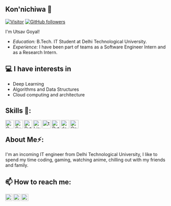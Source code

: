 
<h2>Kon'nichiwa 👋</h2>

[![Visitor](https://visitor-badge.laobi.icu/badge?page_id=utsavgoyal)](https://github.com/utsavgoyal) [![GitHub followers](https://img.shields.io/github/followers/utsavgoyal.svg?style=social&label=Follow)](https://github.com/utsavgoyal?tab=followers)

I'm Utsav Goyal! 
- <i>Education:</i> B.Tech. IT Student at Delhi Technological University. 
- <i>Experience:</i> I have been part of teams as a Software Engineer Intern and as a Research Intern.


<h2>💻 I have interests in</h2>

- Deep Learning
- Algorithms and Data Structures
- Cloud computing and architecture

  

<h2> Skills 🦾:</h2>

[<img align="left" alt="C" width="26px" src="https://www.pngkit.com/png/full/101-1010012_c-programming-icon-c-programming-language-logo.png" />][c]
[<img align="left" alt="C++" width="26px" src="https://user-images.githubusercontent.com/50693372/113815912-8f96aa00-9791-11eb-8d93-91478b2ff840.png" />][c++]
[<img align="left" alt="Python" width="26px" src="https://upload.wikimedia.org/wikipedia/commons/thumb/c/c3/Python-logo-notext.svg/768px-Python-logo-notext.svg.png" />][python]

[<img align="left" alt="Linux" width="26px" src="https://1000logos.net/wp-content/uploads/2017/03/LINUX-LOGO.png" />][Linux]

[<img align="left" alt="tensoflow" width="26px" src="https://upload.wikimedia.org/wikipedia/commons/thumb/2/2d/Tensorflow_logo.svg/1200px-Tensorflow_logo.svg.png" />][tf]
[<img align="left" alt="Pytorch" width="26px" src="https://pytorch.org/assets/images/pytorch-logo.png" />][pytorch]
[<img align="left" alt="docker" width="26px" src="https://developers.redhat.com/sites/default/files/styles/article_feature/public/blog/2014/05/homepage-docker-logo.png?itok=zx0e-vcP" />][docker]
[<img align="left" alt="Openvino" width="26px" src="https://cdn-images-1.medium.com/fit/t/1600/480/1*_xNyEYY91Zi_hUzzyKHMaA.png" />][openvino]

<br />
<h2> About Me⚡:</h2>

I'm an incoming IT engineer from Delhi Technological University, I like to spend my time coding, gaming, watching anime, chilling out with my friends and family.
 

<h2>📫 How to reach me:</h2>

[<img align="left" alt="Utsav | LinkedIn" width="22px" src="https://user-images.githubusercontent.com/50693372/113819924-a17b4b80-9797-11eb-9453-50fed9accd73.png">](https://www.linkedin.com/in/utsav-goyal-254bb4172/)

[<img align="left" alt="Utsav | Gmail" width="22px" src="https://upload.wikimedia.org/wikipedia/commons/4/4e/Mail_%28iOS%29.svg">](mailto:utsav.goyal19@gmail.com)

[<img align="left" alt="Utsav | Gmail" width="22px" src="https://codeforces.org/s/97618/images/codeforces-telegram-square.png">](https://codeforces.com/profile/i_coder_dtu)


[c]: https://www.tutorialspoint.com/cprogramming/index.htm
[c++]: https://www.w3schools.com/cpp/default.asp
[python]: https://www.python.org/
[Linux]: https://www.linux.org/
[tf]: https://www.tensorflow.org/
[pytorch]: https://pytorch.org/
[docker]: https://www.docker.com/
[openvino]: https://docs.openvinotoolkit.org/latest/index.html
